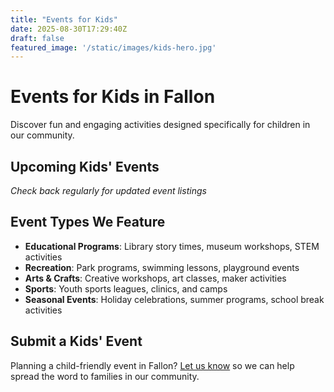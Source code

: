 ```yaml
---
title: "Events for Kids"
date: 2025-08-30T17:29:40Z
draft: false
featured_image: '/static/images/kids-hero.jpg'
---
```


# Events for Kids in Fallon

Discover fun and engaging activities designed specifically for children in our community.

## Upcoming Kids' Events

*Check back regularly for updated event listings*

## Event Types We Feature

- **Educational Programs**: Library story times, museum workshops, STEM activities
- **Recreation**: Park programs, swimming lessons, playground events
- **Arts & Crafts**: Creative workshops, art classes, maker activities
- **Sports**: Youth sports leagues, clinics, and camps
- **Seasonal Events**: Holiday celebrations, summer programs, school break activities

## Submit a Kids' Event

Planning a child-friendly event in Fallon? [Let us know](/submit/) so we can help spread the word to families in our community.